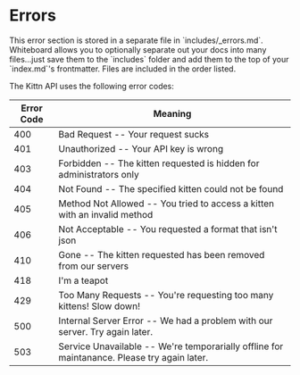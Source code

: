 # Errors

<aside class="notice">This error section is stored in a separate file in `includes/_errors.md`. Whiteboard allows you to optionally separate out your docs into many files...just save them to the `includes` folder and add them to the top of your `index.md`'s frontmatter. Files are included in the order listed.</aside>

The Kittn API uses the following error codes:

| Error Code | Meaning                                                                                     |
| ---------- | ------------------------------------------------------------------------------------------- |
| 400        | Bad Request -- Your request sucks                                                           |
| 401        | Unauthorized -- Your API key is wrong                                                       |
| 403        | Forbidden -- The kitten requested is hidden for administrators only                         |
| 404        | Not Found -- The specified kitten could not be found                                        |
| 405        | Method Not Allowed -- You tried to access a kitten with an invalid method                   |
| 406        | Not Acceptable -- You requested a format that isn't json                                    |
| 410        | Gone -- The kitten requested has been removed from our servers                              |
| 418        | I'm a teapot                                                                                |
| 429        | Too Many Requests -- You're requesting too many kittens! Slow down!                         |
| 500        | Internal Server Error -- We had a problem with our server. Try again later.                 |
| 503        | Service Unavailable -- We're temporarially offline for maintanance. Please try again later. |
